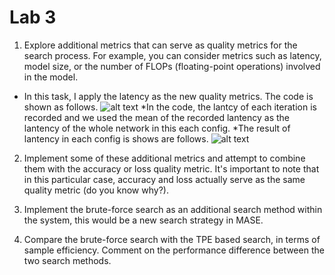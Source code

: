# Lab 3

1. Explore additional metrics that can serve as quality metrics for the search process. For example, you can consider metrics such as latency, model size, or the number of FLOPs (floating-point operations) involved in the model.
* In this task, I apply the latency as the new quality metrics. The code is shown as follows. 
![alt text](lab3_1.png)
*In the code, the lantcy of each iteration is recorded and we used the mean of the recorded lantency as the lantency of the whole network in this each config.
*The result of lantency in each config is shows are follows.
![alt text](lab3_1_result.png)


2. Implement some of these additional metrics and attempt to combine them with the accuracy or loss quality metric. It's important to note that in this particular case, accuracy and loss actually serve as the same quality metric (do you know why?).


3. Implement the brute-force search as an additional search method within the system, this would be a new search strategy in MASE.


4. Compare the brute-force search with the TPE based search, in terms of sample efficiency. Comment on the performance difference between the two search methods.